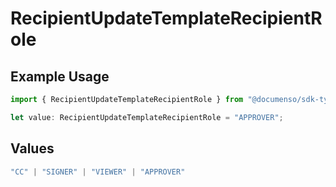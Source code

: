 # RecipientUpdateTemplateRecipientRole

## Example Usage

```typescript
import { RecipientUpdateTemplateRecipientRole } from "@documenso/sdk-typescript/models/operations";

let value: RecipientUpdateTemplateRecipientRole = "APPROVER";
```

## Values

```typescript
"CC" | "SIGNER" | "VIEWER" | "APPROVER"
```